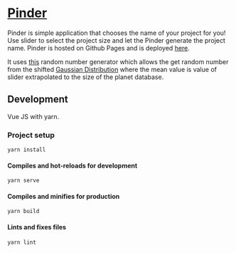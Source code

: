 # [Pinder](https://pinder.forst.pw/)
Pinder is simple application that chooses the name of your project for you!
Use slider to select the project size and let the Pinder generate the project name.
Pinder is hosted on Github Pages and is deployed [here](https://pinder.forst.pw/).

It uses [this](https://stackoverflow.com/a/49434653/7169288) random number generator
which allows the get random number from the shifted [Gaussian Distribution](https://en.wikipedia.org/wiki/Normal_distribution)
where the mean value is value of slider extrapolated to the size of the planet database.

## Development
Vue JS with yarn.
### Project setup
```
yarn install
```

#### Compiles and hot-reloads for development
```
yarn serve
```

#### Compiles and minifies for production
```
yarn build
```

#### Lints and fixes files
```
yarn lint
```

